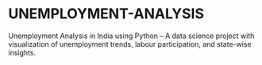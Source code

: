 # UNEMPLOYMENT-ANALYSIS
Unemployment Analysis in India using Python – A data science project with visualization of unemployment trends, labour participation, and state-wise insights.
